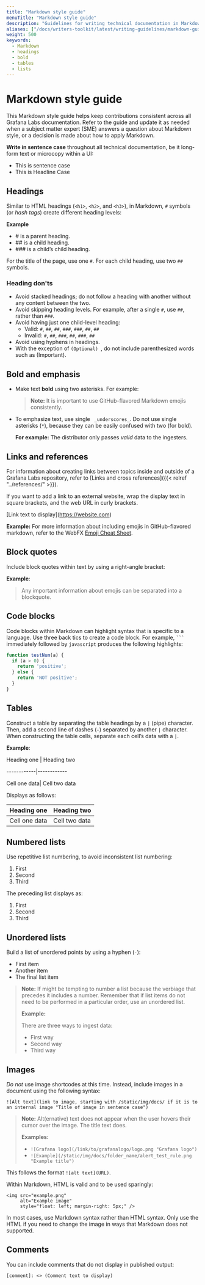 ```yaml
---
title: "Markdown style guide"
menuTitle: "Markdown style guide"
description: "Guidelines for writing technical documentation in Markdown."
aliases: ["/docs/writers-toolkit/latest/writing-guidelines/markdown-guide/"]
weight: 500
keywords:
  - Markdown
  - headings
  - bold
  - tables
  - lists
---
```


# Markdown style guide

This Markdown style guide helps keep contributions consistent across all Grafana Labs documentation. Refer to the guide and update it as needed when a subject matter expert (SME) answers a question about Markdown style, or a decision is made about how to apply Markdown.

**Write in sentence case** throughout all technical documentation, be it long-form text or microcopy within a UI:

- This is sentence case
- This is Headline Case

## Headings

Similar to HTML headings (`<h1>`, `<h2>`, and `<h3>`), in Markdown, `#` symbols (or *hash tags*) create different heading levels:

**Example**

- \# is a parent heading.
- \#\# is a child heading.
- \#\#\# is a child’s child heading.

For the title of the page, use one `#`. For each child heading, use two `##` symbols.

### Heading don'ts

- Avoid stacked headings; do not follow a heading with another without any content between the two.
- Avoid skipping heading levels. For example, after a single `#`, use `##`, rather than `###`.
- Avoid having just one child-level heading:
  - Valid: `#`, `##`, `##`, `###`, `###`, `##`, `##`
  - Invalid: `#`, `##`, `###`, `##`, `###`, `##`
- Avoid using hyphens in headings.
- With the exception of `(Optional) `, do not include parenthesized words such as (Important).

## Bold and emphasis

- Make text **bold** using two asterisks. For example:

  > **Note:** It is important to use GitHub-flavored Markdown emojis consistently.

- To emphasize text, use single ` _underscores_`. Do not use single asterisks (`*`), because they can be easily confused with two (for bold).

  **For example:** The distributor only passes _valid_ data to the ingesters.

## Links and references

For information about creating links between topics inside and outside of a Grafana Labs repository, refer to [Links and cross references]({{< relref "../references/" >}}).

If you want to add a link to an external website, wrap the display text in square brackets, and the web URL in curly brackets.

\[Link text to display](https://website.com)

**Example:** For more information about including emojis in GitHub-flavored markdown, refer to the WebFX [Emoji Cheat Sheet](https://www.webfx.com/tools/emoji-cheat-sheet/). 

## Block quotes

Include block quotes within text by using a right-angle bracket:

**Example**:

> Any important information about emojis
> can be separated into a blockquote.

## Code blocks

Code blocks within Markdown can highlight syntax that is specific to a language. Use three back tics to create a code block. For example, ` ``` ` immediately followed by `javascript` produces the following highlights:

```javascript
function testNum(a) {
  if (a > 0) {
    return 'positive';
  } else {
    return 'NOT positive';
  }
}
```

## Tables

Construct a table by separating the table headings by a `|` (pipe) character. Then, add a second line of dashes (`-`) separated by another `|` character. When constructing the table cells, separate each cell’s data with a `|`.

**Example**:

Heading one | Heading two

\------------|------------

Cell one data| Cell two data

Displays as follows:

| Heading one   | Heading two   |
| ------------- | ------------- |
| Cell one data | Cell two data |

## Numbered lists

Use repetitive list numbering, to avoid inconsistent list numbering:

1. First
1. Second
1. Third

The preceding list displays as:

1. First
2. Second
3. Third

## Unordered lists

Build a list of unordered points by using a hyphen (`-`):

- First item
- Another item
- The final list item

> **Note:** If might be tempting to number a list because the verbiage that precedes it includes a number.
> Remember that if list items do not need to be performed in a particular order, use an unordered list.
> 
> **Example:**
> 
> There are three ways to ingest data:
> - First way
> - Second way
> - Third way

## Images

_Do not_ use image shortcodes at this time. Instead, include images in a document using the following syntax:

```
![Alt text](link to image, starting with /static/img/docs/ if it is to an internal image "Title of image in sentence case")
```

> **Note:** Alt(ernative) text does not appear when the user hovers their cursor over the image. The title text does.
> 
> **Examples:**
> 
> - `![Grafana logo](/link/to/grafanalogo/logo.png "Grafana logo")`
> - `![Example](/static/img/docs/folder_name/alert_test_rule.png "Example title")`

This follows the format `![alt text](URL)`.

Within Markdown, HTML is valid and to be used sparingly:

```
<img src="example.png"
     alt="Example image"
     style="float: left; margin-right: 5px;" />
```

In most cases, use Markdown syntax rather than HTML syntax. Only use the HTML if you need to change the image in ways that Markdown does not supported.

## Comments

You can include comments that do not display in published output:

`[comment]: <> (Comment text to display)`
